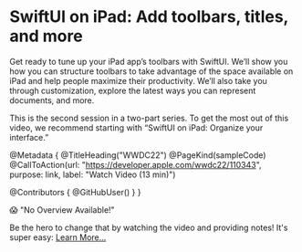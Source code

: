 # SwiftUI on iPad: Add toolbars, titles, and more

Get ready to tune up your iPad app’s toolbars with SwiftUI. We’ll show you how you can structure toolbars to take advantage of the space available on iPad and help people maximize their productivity. We’ll also take you through customization, explore the latest ways you can represent documents, and more.

This is the second session in a two-part series. To get the most out of this video, we recommend starting with “SwiftUI on iPad: Organize your interface.”

@Metadata {
   @TitleHeading("WWDC22")
   @PageKind(sampleCode)
   @CallToAction(url: "https://developer.apple.com/wwdc22/110343", purpose: link, label: "Watch Video (13 min)")

   @Contributors {
      @GitHubUser(<replace this with your GitHub handle>)
   }
}

😱 "No Overview Available!"

Be the hero to change that by watching the video and providing notes! It's super easy:
 [Learn More…](https://wwdcnotes.github.io/WWDCNotes/documentation/wwdcnotes/contributing)
